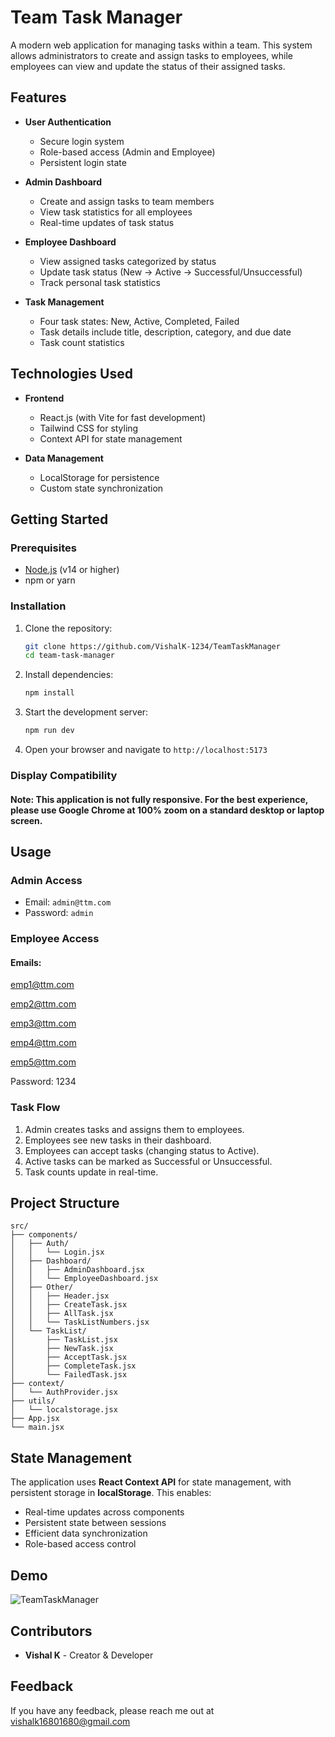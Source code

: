 # Team Task Manager

A modern web application for managing tasks within a team. This system allows administrators to create and assign tasks to employees, while employees can view and update the status of their assigned tasks.

## Features

- **User Authentication**
  - Secure login system
  - Role-based access (Admin and Employee)
  - Persistent login state

- **Admin Dashboard**
  - Create and assign tasks to team members
  - View task statistics for all employees
  - Real-time updates of task status

- **Employee Dashboard**
  - View assigned tasks categorized by status
  - Update task status (New → Active → Successful/Unsuccessful)
  - Track personal task statistics

- **Task Management**
  - Four task states: New, Active, Completed, Failed
  - Task details include title, description, category, and due date
  - Task count statistics

## Technologies Used

- **Frontend**
  - React.js (with Vite for fast development)
  - Tailwind CSS for styling
  - Context API for state management

- **Data Management**
  - LocalStorage for persistence
  - Custom state synchronization

## Getting Started

### Prerequisites

- [Node.js](https://nodejs.org/) (v14 or higher)
- npm or yarn

### Installation

1. Clone the repository:
   ```sh
   git clone https://github.com/VishalK-1234/TeamTaskManager
   cd team-task-manager
   ```

2. Install dependencies:
   ```sh
   npm install
   ```

3. Start the development server:
   ```sh
   npm run dev
   ```

4. Open your browser and navigate to `http://localhost:5173`

### Display Compatibility

#### Note: This application is not fully responsive. For the best experience, please use Google Chrome at 100% zoom on a standard desktop or laptop screen.

## Usage

### Admin Access
- Email: `admin@ttm.com`
- Password: `admin`

### Employee Access

#### Emails:
emp1@ttm.com

emp2@ttm.com

emp3@ttm.com

emp4@ttm.com

emp5@ttm.com

Password: 1234

### Task Flow
1. Admin creates tasks and assigns them to employees.
2. Employees see new tasks in their dashboard.
3. Employees can accept tasks (changing status to Active).
4. Active tasks can be marked as Successful or Unsuccessful.
5. Task counts update in real-time.

## Project Structure

```
src/
├── components/
│   ├── Auth/
│   │   └── Login.jsx
│   ├── Dashboard/
│   │   ├── AdminDashboard.jsx
│   │   └── EmployeeDashboard.jsx
│   ├── Other/
│   │   ├── Header.jsx
│   │   ├── CreateTask.jsx
│   │   ├── AllTask.jsx
│   │   └── TaskListNumbers.jsx
│   └── TaskList/
│       ├── TaskList.jsx
│       ├── NewTask.jsx
│       ├── AcceptTask.jsx
│       ├── CompleteTask.jsx
│       └── FailedTask.jsx
├── context/
│   └── AuthProvider.jsx
├── utils/
│   └── localstorage.jsx
├── App.jsx
└── main.jsx
```

## State Management

The application uses **React Context API** for state management, with persistent storage in **localStorage**. This enables:

- Real-time updates across components
- Persistent state between sessions
- Efficient data synchronization
- Role-based access control

## Demo

![TeamTaskManager](demo.gif)

## Contributors
- **Vishal K** - Creator & Developer

## Feedback

If you have any feedback, please reach me out at vishalk16801680@gmail.com
